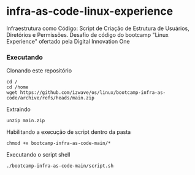 # infra-as-code-linux-experience
Infraestrutura como Código: Script de Criação de Estrutura de Usuários, Diretórios e Permissões. Desafio de código do bootcamp "Linux Experience" ofertado pela Digital Innovation One

### Executando

Clonando este repositório
```console
cd /
cd /home
wget https://github.com/izwave/os/linux/bootcamp-infra-as-code/archive/refs/heads/main.zip
```

Extraindo
```console
unzip main.zip
```

Habilitando a execução de script dentro da pasta
```console
chmod +x bootcamp-infra-as-code-main/*
```

Executando o script shell
```console
./bootcamp-infra-as-code-main/script.sh
```

